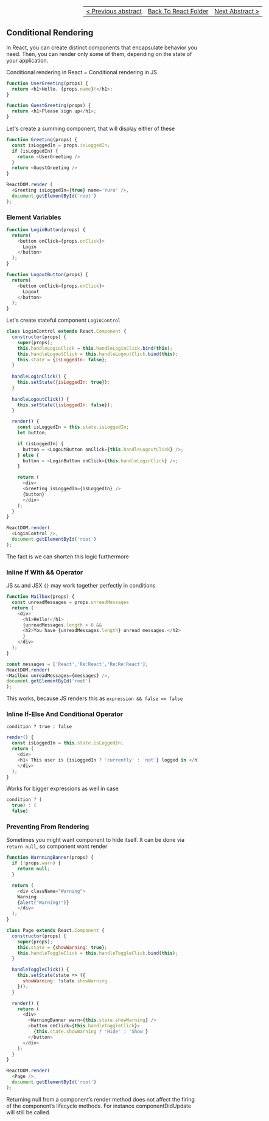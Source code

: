 
<table style="position:relative;left:40%;right:40%">
    <tr>
        <td><a href="React__6.md">< Previous abstract</a></td>
        <td><a href="https://github.com/Betra/Course-Abstract/tree/master/React">Back To React Folder</a></td>
        <td><a href="React__8.md">Next Abstract ></a></td>
    </tr>
</table>
</p>

## Conditional Rendering

  In React, you can create distinct components that encapsulate behavior you need. Then, you can render only some of them, depending on the state of your application.

Conditional rendering in React = Conditional rendering in JS

```js
function UserGreeting(props) {
  return <h1>Hello, {props.name}!</h1>;
}

function GuestGreeting(props) {
  return <h1>Please sign up</h1>;
}
```

Let's create a summing component, that will display either of these

```js
function Greeting(props) {
  const isLoggedIn = props.isLoggedIn;
  if (isLoggedIn) {
    return <UserGreeting />
  }
  return <GuestGreeting />
}

ReactDOM.render (
  <Greeting isLoggedIn={true} name='Yura' />,
  document.getElementById('root')
);
```

### Element Variables

```js
function LoginButton(props) {
  return(
    <button onClick={props.onClick}>
      Login
    </button>
  );
}

function LogoutButton(props) {
  return(
    <button onClick={props.onClick}>
      Logout
    </button>
  );
}
```

Let's create stateful component `LoginControl`

```js
class LoginControl extends React.Component {
  constructor(props) {
    super(props);
    this.handleLoginClick = this.handleLoginClick.bind(this);
    this.handleLogoutClick = this.handleLogoutClick.bind(this);
    this.state = {isLoggedIn: false};
  }
  
  handleLoginClick() {
    this.setState({isLoggedIn: true});
  }
  
  handleLogoutClick() {
    this.setState({isLoggedIn: false});
  }

  render() {
    const isLoggedIn = this.state.isLoggedIn;
    let button;

    if (isLoggedIn) {
      button = <LogoutButton onClick={this.handleLogoutClick} />;
    } else {
      button = <LoginButton onClick={this.handleLoginClick} />;
    }

    return (
      <div>
      <Greeting isLoggedIn={isLoggedIn} />
      {button}
      </div>
    );
  }
}

ReactDOM.render(
  <LoginControl />,
  document.getElementById('root')
);
```

The fact is we can shorten this logic furthermore

### Inline If With && Operator

JS `&&` and JSX `{}` may work together perfectly in conditions

```js
function Mailbox(props) {
  const unreadMessages = props.unreadMessages
  return (
    <div>
      <h1>Hello!</h1>
      {unreadMessages.length > 0 && 
      <h2>You have {unreadMessages.length} unread messages.</h2>
      }
    </div>
  );
}

const messages = ['React','Re:React','Re:Re:React'];
ReactDOM.render(
<Mailbox unreadMessages={messages} />,
document.getElementById('root')
);

```

This works, because JS renders this as `expression && false == false`

### Inline If-Else And Conditional Operator

  `condition ? true : false`

```js
render() {
  const isLoggedIn = this.state.isLoggedIn;
  return (
    <div>
    <h1> This user is {isLoggedIn ? 'currently' : 'not'} logged in </h1>;
    </div>
  );
}
```

Works for bigger expressions as well in case

```js
condition ? (
  true) : (
  false)
```

### Preventing From Rendering

Sometimes you might want component to hide itself. It can be done via `return null`, so component wont render

```js
function WarnningBanner(props) {
  if (!props.warn) {
    return null;
  }

  return (
    <div className="Warning">
    Warning
    {alert("Warning!")}
    </div>
  );
}

class Page extends React.Component {
  constructor(props) {
    super(props);
    this.state = {showWarning: true};
    this.handleToggleClick = this.handleToggleClick.bind(this);
  }

  handleToggleClick() {
    this.setState(state => ({
      showWarning: !state.showWarning
    }));
  }

  render() {
    return (
      <div>
        <WarningBanner warn={this.state.showWarning} />
        <button onClick={this.handleToggleClick}>
          {this.state.showWarning ? 'Hide' : 'Show'}
        </button>
      </div>
    );
  }
}

ReactDOM.render(
  <Page />,
  document.getElementById('root')
);
```

  Returning null from a component’s render method does not affect the firing of the component’s lifecycle methods. For instance componentDidUpdate will still be called.
